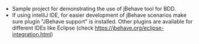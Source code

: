- Sample project for demonstrating the use of jBehave tool for BDD.
- If using intelliJ IDE, for easier development of jBehave scenarios make sure plugin "JBehave support" is installed.
Other plugins are available for different IDEs like Eclipse (check https://jbehave.org/eclipse-integration.html) 